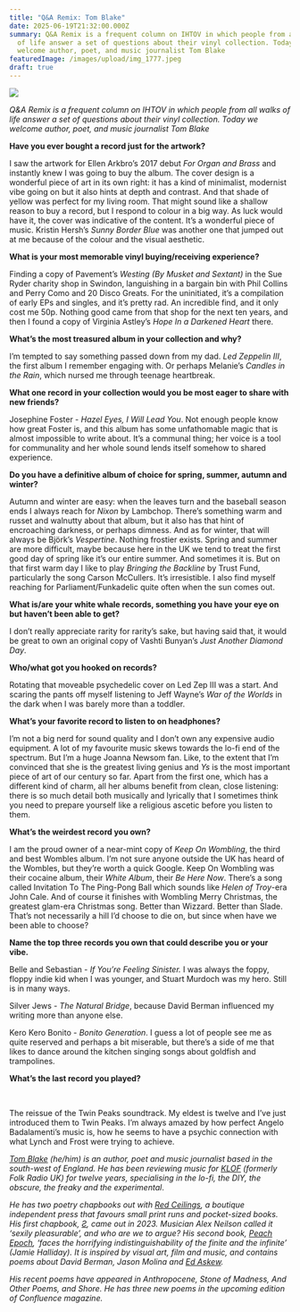 ```yaml
---
title: "Q&A Remix: Tom Blake"
date: 2025-06-19T21:32:00.000Z
summary: Q&A Remix is a frequent column on IHTOV in which people from all walks
  of life answer a set of questions about their vinyl collection. Today we
  welcome author, poet, and music journalist Tom Blake
featuredImage: /images/upload/img_1777.jpeg
draft: true
---
```

![](/images/upload/img_1777.jpeg)



*Q&A Remix is a frequent column on IHTOV in which people from all walks of life answer a set of questions about their vinyl collection. Today we welcome author, poet, and music journalist Tom Blake*

**Have you ever bought a record just for the artwork?** 

I saw the artwork for Ellen Arkbro’s 2017 debut *For Organ and Brass* and instantly knew I was going to buy the album. The cover design is a wonderful piece of art in its own right: it has a kind of minimalist, modernist vibe going on but it also hints at depth and contrast. And that shade of yellow was perfect for my living room. That might sound like a shallow reason to buy a record, but I respond to colour in a big way. As luck would have it, the cover was indicative of the content. It’s a wonderful piece of music. Kristin Hersh’s *Sunny Border Blue* was another one that jumped out at me because of the colour and the visual aesthetic.

**What is your most memorable vinyl buying/receiving experience?** 

Finding a copy of Pavement’s *Westing (By Musket and Sextant)* in the Sue Ryder charity shop in Swindon, languishing in a bargain bin with Phil Collins and Perry Como and 20 Disco Greats. For the uninitiated, it’s a compilation of early EPs and singles, and it’s pretty rad. An incredible find, and it only cost me 50p. Nothing good came from that shop for the next ten years, and then I found a copy of Virginia Astley’s *Hope In a Darkened Heart* there.  

**What’s the most treasured album in your collection and why?** 

I’m tempted to say something passed down from my dad. *Led Zeppelin III*, the first album I remember engaging with. Or perhaps Melanie’s *Candles in the Rain*, which nursed me through teenage heartbreak. 

**What one record in your collection would you be most eager to share with new friends?**

Josephine Foster - *Hazel Eyes, I Will Lead You*. Not enough people know how great Foster is, and this album has some unfathomable magic that is almost impossible to write about. It’s a communal thing; her voice is a tool for communality and her whole sound lends itself somehow to shared experience.

**Do you have a definitive album of choice for spring, summer, autumn and winter?** 

Autumn and winter are easy: when the leaves turn and the baseball season ends I always reach for *Nixon* by Lambchop. There’s something warm and russet and walnutty about that album, but it also has that hint of encroaching darkness, or perhaps dimness. And as for winter, that will always be Björk’s *Vespertine*. Nothing frostier exists. Spring and summer are more difficult, maybe because here in the UK we tend to treat the first good day of spring like it’s our entire summer. And sometimes it is. But on that first warm day I like to play *Bringing the Backline* by Trust Fund, particularly the song Carson McCullers. It’s irresistible. I also find myself reaching for Parliament/Funkadelic quite often when the sun comes out.

**What is/are your white whale records, something you have your eye on but haven’t been able to get?** 

I don’t really appreciate rarity for rarity’s sake, but having said that, it would be great to own an original copy of Vashti Bunyan’s *Just Another Diamond Day*. 

**Who/what got you hooked on records?**

Rotating that moveable psychedelic cover on Led Zep III was a start. And scaring the pants off myself listening to Jeff Wayne’s *War of the Worlds* in the dark when I was barely more than a toddler. 

**What’s your favorite record to listen to on headphones?** 

I’m not a big nerd for sound quality and I don’t own any expensive audio equipment. A lot of my favourite music skews towards the lo-fi end of the spectrum. But I’m a huge Joanna Newsom fan. Like, to the extent that I’m convinced that she is the greatest living genius and *Ys* is the most important piece of art of our century so far. Apart from the first one, which has a different kind of charm, all her albums benefit from clean, close listening: there is so much detail both musically and lyrically that I sometimes think you need to prepare yourself like a religious ascetic before you listen to them. 

**What’s the weirdest record you own?** 

I am the proud owner of a near-mint copy of *Keep On Wombling*, the third and best Wombles album. I’m not sure anyone outside the UK has heard of the Wombles, but they’re worth a quick Google. Keep On Wombling was their cocaine album, their *White Album*, their *Be Here Now*. There’s a song called Invitation To The Ping-Pong Ball which sounds like *Helen of Troy*-era John Cale. And of course it finishes with Wombling Merry Christmas, the greatest glam-era Christmas song. Better than Wizzard. Better than Slade. That’s not necessarily a hill I’d choose to die on, but since when have we been able to choose?

**Name the top three records you own that could describe you or your vibe.** 

Belle and Sebastian - *If You’re Feeling Sinister.* I was always the foppy, floppy indie kid when I was younger, and Stuart Murdoch was my hero. Still is in many ways. 

Silver Jews - *The Natural Bridge*, because David Berman influenced my writing more than anyone else. 

Kero Kero Bonito - *Bonito Generation*. I guess a lot of people see me as quite reserved and perhaps a bit miserable, but there’s a side of me that likes to dance around the kitchen singing songs about goldfish and trampolines. 

**What’s the last record you played?**

 

The reissue of the Twin Peaks soundtrack. My eldest is twelve and I’ve just introduced them to Twin Peaks. I’m always amazed by how perfect Angelo Badalamenti’s music is, how he seems to have a psychic connection with what Lynch and Frost were trying to achieve.  



*[Tom Blake](https://bsky.app/profile/tomblake17.bsky.social) (he/him) is an author, poet and music journalist based in the south-west of England. He has been reviewing music for [KLOF](https://klofmag.com/author/thomas-blake/) (formerly Folk Radio UK) for twelve years, specialising in the lo-fi, the DIY, the obscure, the freaky and the experimental*. 

*He has two poetry chapbooks out with [Red Ceilings](https://www.theredceilingspress.co.uk/product-page/peach-epoch-tom-blake), a boutique independent press that favours small print runs and pocket-sized books. His first chapbook, [Ƨ](https://www.theredceilingspress.co.uk/product-page/%C6%A8-tom-blake), came out in 2023. Musician Alex Neilson called it ‘sexily pleasurable’, and who are we to argue? His second book, [Peach Epoch](https://www.theredceilingspress.co.uk/product-page/peach-epoch-tom-blake), ‘faces the horrifying indistinguishability of the finite and the infinite’ (Jamie Halliday). It is inspired by visual art, film and music, and contains poems about David Berman, Jason Molina and [Ed Askew](https://klofmag.com/2025/01/he-is-82-years-old-now-by-tom-blake-in-memory-of-ed-askew/).* 

*His recent poems have appeared in Anthropocene, Stone of Madness, And Other Poems, and Shore. He has three new poems in the upcoming edition of Confluence magazine.*
